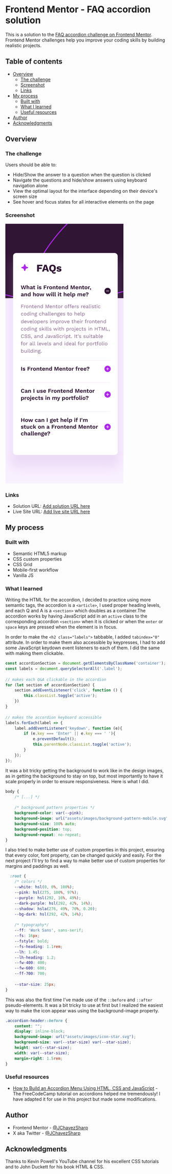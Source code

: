 # Frontend Mentor - FAQ accordion solution

This is a solution to the [FAQ accordion challenge on Frontend Mentor](https://www.frontendmentor.io/challenges/faq-accordion-wyfFdeBwBz). Frontend Mentor challenges help you improve your coding skills by building realistic projects. 

## Table of contents

- [Overview](#overview)
  - [The challenge](#the-challenge)
  - [Screenshot](#screenshot)
  - [Links](#links)
- [My process](#my-process)
  - [Built with](#built-with)
  - [What I learned](#what-i-learned)
  - [Useful resources](#useful-resources)
- [Author](#author)
- [Acknowledgments](#acknowledgments)

## Overview

### The challenge

Users should be able to:

- Hide/Show the answer to a question when the question is clicked
- Navigate the questions and hide/show answers using keyboard navigation alone
- View the optimal layout for the interface depending on their device's screen size
- See hover and focus states for all interactive elements on the page

### Screenshot

![](screenshot.png)

### Links

- Solution URL: [Add solution URL here](https://your-solution-url.com)
- Live Site URL: [Add live site URL here](https://your-live-site-url.com)

## My process

### Built with

- Semantic HTML5 markup
- CSS custom properties
- CSS Grid
- Mobile-first workflow
- Vanilla JS

### What I learned

Writing the HTML for the accordion, I decided to practice using more semantic tags, the accordion is a `<article>`, I used proper heading levels, and each Q and A is a `<section>` which doubles as a container.The accordion works by having JavaScript add in an `active` class to the corresponding accordion `<section>` when it is clicked or when the `enter` or `space` keys are pressed when the element is in focus.

In order to make the `<h2 class="labels">` tabbable, I added `tabindex="0"` attribute. In order to make them also accessible by keypresses, I had to add some JavaScript keydown event listeners to each of them. I did the same with making them clickable.

```js
const accordionSection = document.getElementsByClassName('container');
const labels = document.querySelectorAll('.label');

// makes each Q&A clickable in the accordion
for (let section of accordionSection) {
    section.addEventListener('click', function () {
        this.classList.toggle('active');
    })
}

// makes the accordion keyboard accessible
labels.forEach(label => {
    label.addEventListener('keydown', function (e){
        if (e.key === 'Enter' || e.key === ' '){
            e.preventDefault();
            this.parentNode.classList.toggle('active');
        }
    });
});
```

It was a bit tricky getting the background to work like in the design images, as in getting the background to stay on top, but most importantly to have it scale properly in order to ensure responsiveness. Here is what I did.

```css
body {
    /* [...] */

    /* background pattern properties */
    background-color: var(--pink);
    background-image: url("assets/images/background-pattern-mobile.svg");
    background-size: 100% auto;
    background-position: top;
    background-repeat: no-repeat;
}
```
I also tried to make better use of custom properties in this project, ensuring that every color, font property, can be changed quickly and easily. For the next project I'll try to find a way to make better use of custom properties for margins and paddings as well.

```css
  :root {
    /* colors */
    --white: hsl(0, 0%, 100%);
    --pink: hsl(275, 100%, 97%);
    --purple: hsl(292, 16%, 49%);
    --dark-purple: hsl(292, 42%, 14%);
    --shadow: hsla(276, 49%, 70%, 0.20);
    --bg-dark: hsl(292, 42%, 14%);

    /* typography*/
    --ff: 'Work Sans', sans-serif;
    --fs: 16px;
    --fstyle: bold;
    --fs-heading: 1.1rem; 
    --lh: 1.45;
    --lh-heading: 1.2;
    --fw-400: 400;
    --fw-600: 600;
    --ff-700: 700;

    --star-size: 25px;
}
```

This was also the first time I've made use of the `::before` and `::after` pseudo-elements. It was a bit tricky to use at first but I realized the easiest way to make the icon appear was using the background-image property.

```css
.accordion-header::before {
    content: "";
    display: inline-block;
    background-image: url("assets/images/icon-star.svg");
    background-size: var(--star-size) var(--star-size);
    height: var(--star-size);
    width: var(--star-size);
    margin-right: 1.5rem;   
}
```

### Useful resources

- [How to Build an Accordion Menu Using HTML, CSS and JavaScript](https://www.freecodecamp.org/news/build-an-accordion-menu-using-html-css-and-javascript/) - The FreeCodeCamp tutorial on accordions helped me tremendously! I have adapted it for use in this project but made some modifications.

## Author

- Frontend Mentor - [@JChavezSharp](https://www.frontendmentor.io/profile/JChavezSharp)
- X aka Twitter - [@JChavezSharp](https://twitter.com/JChavezSharp)

## Acknowledgments

Thanks to Kevin Powell's YouTube channel for his excellent CSS tutorials and to John Duckett for his book HTML & CSS.